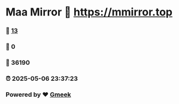 # Maa Mirror :link: https://mmirror.top 
### :page_facing_up: [13](https://mmirror.top/tag.html) 
### :speech_balloon: 0 
### :hibiscus: 36190 
### :alarm_clock: 2025-05-06 23:37:23 
### Powered by :heart: [Gmeek](https://github.com/Meekdai/Gmeek)
